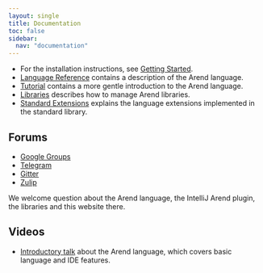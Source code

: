 ```yaml
---
layout: single
title: Documentation
toc: false
sidebar:
  nav: "documentation"
---
```


* For the installation instructions, see [Getting Started](/documentation/getting-started).
* [Language Reference](/documentation/language-reference) contains a description of the Arend language.
* [Tutorial](/documentation/tutorial) contains a more gentle introduction to the Arend language.
* [Libraries](/documentation/libraries) describes how to manage Arend libraries.
* [Standard Extensions](/documentation/standard-tactics) explains the language extensions
  implemented in the standard library.

## Forums

- [Google Groups](https://groups.google.com/forum/#!forum/arend-lang)
- [Telegram](https://t.me/joinchat/GPwwsREtctsqEVs6gPeLLg)
- [Gitter](https://gitter.im/arend-lang/community)
- [Zulip](https://arend-lang.zulipchat.com/)

We welcome question about the Arend language, the IntelliJ Arend plugin,
the libraries and this website there.

## Videos

* [Introductory talk](https://www.youtube.com/watch?v=BUUEvTbVQR8) about the Arend language, which covers basic language and IDE features.
